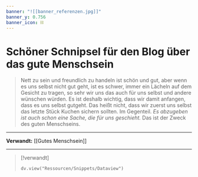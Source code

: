 ```yaml
---
banner: "![[banner_referenzen.jpg]]"
banner_y: 0.756
banner_icon: ⛓️
---
```


# Schöner Schnipsel für den Blog über das gute Menschsein

> Nett zu sein und freundlich zu handeln ist schön und gut, aber wenn es uns selbst nicht gut geht, ist es schwer, immer ein Lächeln auf dem Gesicht zu tragen, so sehr wir uns das auch für uns selbst und andere wünschen würden. Es ist deshalb wichtig, dass wir damit anfangen, dass es uns selbst gutgeht. Das heißt nicht, dass wir zuerst uns selbst das letzte Stück Kuchen sichern sollten. Im Gegenteil. *Es abzugeben ist auch schon eine Sache, die für uns geschieht.* Das ist der Zweck des guten Menschseins.

---

**Verwandt:** [[Gutes Menschsein]]

---

> [!verwandt]
> ```dataviewjs
> dv.view("Ressourcen/Snippets/Dataview")
> ```